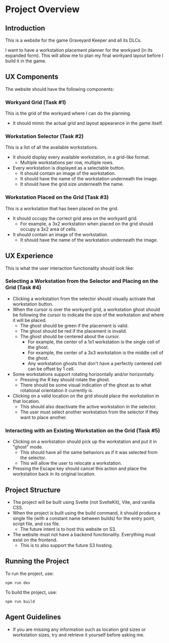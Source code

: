 # Project Overview

## Introduction
This is a website for the game Graveyard Keeper and all its DLCs.

I want to have a workstation placement planner for the workyard (in its expanded form). This will allow me to plan my final workyard layout before I build it in the game.

## UX Components
The website should have the following components:

### Workyard Grid (Task #1)
This is the grid of the workyard where I can do the planning.

* It should mimic the actual grid and layout appearance in the game itself.

### Workstation Selector (Task #2)
This is a list of all the available workstations.

* It should display every available workstation, in a grid-like format.
  * Multiple workstations per row, multiple rows.
* Every workstation is displayed as a selectable button.
  * It should contain an image of the workstation.
  * It should have the name of the workstation underneath the image.
  * It should have the grid size underneath the name.

### Workstation Placed on the Grid (Task #3)
This is a workstation that has been placed on the grid.

* It should occupy the correct grid area on the workyard grid.
  * For example, a 3x2 workstation when placed on the grid should occupy a 3x2 area of cells.
* It should contain an image of the workstation.
  * It should have the name of the workstation underneath the image.

## UX Experience
This is what the user interaction functionality should look like:

### Selecting a Workstation from the Selector and Placing on the Grid (Task #4)
* Clicking a workstation from the selector should visually activate that workstation button.
* When the cursor is over the workyard grid, a workstation ghost should be following the cursor to indicate the size of the workstation and where it will be placed.
  * The ghost should be green if the placement is valid.
  * The ghost should be red if the placement is invalid.
  * The ghost should be centered about the cursor.
    * For example, the center of a 1x1 workstation is the single cell of the ghost.
    * For example, the center of a 3x3 workstation is the middle cell of the ghost.
    * Any workstation ghosts that don't have a perfectly centered cell can be offset by 1 cell.
* Some workstations support rotating horizontally and/or horizontally.
  * Pressing the R key should rotate the ghost.
  * There should be some visual indication of the ghost as to what rotational orientation it currently is.
* Clicking on a valid location on the grid should place the workstation in that location.
  * This should also deactivate the active workstation in the selector.
  * The user must select another workstation from the selector if they want to place another.

### Interacting with an Existing Workstation on the Grid (Task #5)
* Clicking on a workstation should pick up the workstation and put it in "ghost" mode.
  * This should have all the same behaviors as if it was selected from the selector.
  * This will allow the user to relocate a workstation.
* Pressing the Escape key should cancel this action and place the workstation back in its original location.

## Project Structure
* The project will be built using Svelte (not SvelteKit), Vite, and vanilla CSS.
* When the project is built using the build command, it should produce a single file (with a constant name between builds) for the entry point, script file, and css file.
  * The future intent is to host this website on S3.
* The website must not have a backend functionality. Everything must exist on the frontend.
  * This is to also support the future S3 hosting.

## Running the Project
To run the project, use:
```
npm run dev
```
To build the project, use:
```
npm run build
```

## Agent Guidelines
* If you are missing any information such as location grid sizes or workstation sizes, try and retrieve it yourself before asking me.